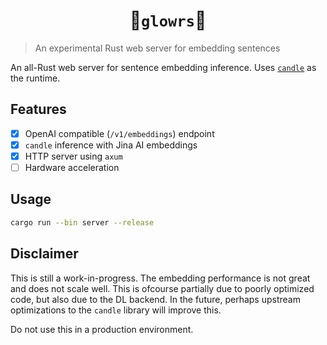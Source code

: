 <div align="center">

# 🚧`glowrs`🚧

</div>


> An experimental Rust web server for embedding sentences

An all-Rust web server for sentence embedding inference. Uses
[`candle`](https://github.com/huggingface/candle) as the runtime.

## Features

- [X] OpenAI compatible (`/v1/embeddings`) endpoint
- [X] `candle` inference with Jina AI embeddings
- [X] HTTP server using `axum`
- [ ] Hardware acceleration

## Usage

```bash
cargo run --bin server --release
```

## Disclaimer

This is still a work-in-progress. The embedding performance is not great and does not scale well. This is ofcourse partially
due to poorly optimized code, but also due to the DL backend. In the future, perhaps upstream
optimizations to the `candle` library will improve this. 

Do not use this in a production environment. 